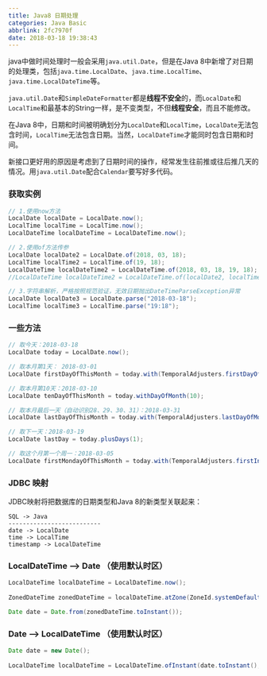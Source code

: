 ```yaml
---
title: Java8 日期处理
categories: Java Basic
abbrlink: 2fc7970f
date: 2018-03-18 19:38:43
---
```


java中做时间处理时一般会采用`java.util.Date`，但是在Java 8中新增了对日期的处理类，包括`java.time.LocalDate`、`java.time.LocalTime`、`java.time.LocalDateTime`等。

`java.util.Date`和`SimpleDateFormatter`都是**线程不安全**的，而`LocalDate`和`LocalTime`和最基本的String一样，是不变类型，不但**线程安全**，而且不能修改。

在Java 8中，日期和时间被明确划分为`LocalDate`和`LocalTime`，`LocalDate`无法包含时间，`LocalTime`无法包含日期。当然，`LocalDateTime`才能同时包含日期和时间。

新接口更好用的原因是考虑到了日期时间的操作，经常发生往前推或往后推几天的情况。用`java.util.Date`配合`Calendar`要写好多代码。

### 获取实例

```java
// 1.使用now方法
LocalDate localDate = LocalDate.now();
LocalTime localTime = LocalTime.now();
LocalDateTime localDateTime = LocalDateTime.now();

// 2.使用of方法传参
LocalDate localDate2 = LocalDate.of(2018, 03, 18);
LocalTime localTime2 = LocalTime.of(19, 18);
LocalDateTime localDateTime2 = LocalDateTime.of(2018, 03, 18, 19, 18);
//LocalDateTime localDateTime2 = LocalDateTime.of(localDate2, localTime2);

// 3.字符串解析，严格按照规范验证，无效日期抛出DateTimeParseException异常
LocalDate localDate3 = LocalDate.parse("2018-03-18");
LocalTime localTime3 = LocalTime.parse("19:18");
```

### 一些方法

```java
// 取今天：2018-03-18
LocalDate today = LocalDate.now();

// 取本月第1天： 2018-03-01
LocalDate firstDayOfThisMonth = today.with(TemporalAdjusters.firstDayOfMonth());

// 取本月第10天：2018-03-10
LocalDate tenDayOfThisMonth = today.withDayOfMonth(10);

// 取本月最后一天（自动识别28、29、30、31）：2018-03-31
LocalDate lastDayOfThisMonth = today.with(TemporalAdjusters.lastDayOfMonth());

// 取下一天：2018-03-19
LocalDate lastDay = today.plusDays(1);

// 取这个月第一个周一：2018-03-05
LocalDate firstMondayOfThisMonth = today.with(TemporalAdjusters.firstInMonth(DayOfWeek.MONDAY));
```

### JDBC 映射

JDBC映射将把数据库的日期类型和Java 8的新类型关联起来：

```
SQL -> Java
--------------------------
date -> LocalDate
time -> LocalTime
timestamp -> LocalDateTime
```

### LocalDateTime --> Date （使用默认时区）

```java
LocalDateTime localDateTime = LocalDateTime.now();
		
ZonedDateTime zonedDateTime = localDateTime.atZone(ZoneId.systemDefault());

Date date = Date.from(zonedDateTime.toInstant());
```

### Date --> LocalDateTime （使用默认时区）

```java
Date date = new Date();
		
LocalDateTime localDateTime = LocalDateTime.ofInstant(date.toInstant(), ZoneId.systemDefault());
```
